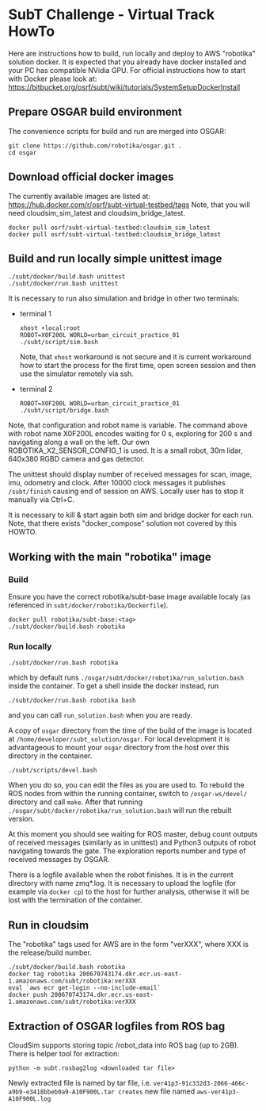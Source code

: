 # SubT Challenge - Virtual Track HowTo

Here are instructions how to build, run locally and deploy to AWS "robotika" solution docker.
It is expected that you already have docker installed and your PC has compatible NVidia GPU.
For official instructions how to start with Docker please look at:
  https://bitbucket.org/osrf/subt/wiki/tutorials/SystemSetupDockerInstall


## Prepare OSGAR build environment
The convenience scripts for build and run are merged into OSGAR:
```
git clone https://github.com/robotika/osgar.git .
cd osgar
```

## Download official docker images
The currently available images are listed at:
  https://hub.docker.com/r/osrf/subt-virtual-testbed/tags
Note, that you will need cloudsim_sim_latest and cloudsim_bridge_latest.
```
docker pull osrf/subt-virtual-testbed:cloudsim_sim_latest
docker pull osrf/subt-virtual-testbed:cloudsim_bridge_latest
```

## Build and run locally simple unittest image
```
./subt/docker/build.bash unittest
./subt/docker/run.bash unittest
```

It is necessary to run also simulation and bridge in other two terminals:
- terminal 1
    ```
    xhost +local:root
    ROBOT=X0F200L WORLD=urban_circuit_practice_01 ./subt/script/sim.bash
    ```
    Note, that `xhost` workaround is not secure and it is current workaround how to start the process for the first time,
    open screen session and then use the simulator remotely via ssh.

- terminal 2
    ```
    ROBOT=X0F200L WORLD=urban_circuit_practice_01 ./subt/script/bridge.bash
    ```

Note, that configuration and robot name is variable. The command above with
robot name X0F200L encodes waiting for 0 s, exploring for 200 s and navigating
along a wall on the left. Our own ROBOTIKA_X2_SENSOR_CONFIG_1 is used. It is
a small robot, 30m lidar, 640x380 RGBD camera and gas detector.

The unittest should display number of received messages for scan, image, imu, odometry and clock. After 10000 clock
messages it publishes `/subt/finish` causing end of session on AWS. Locally user has to stop it manually via Ctrl+C.

It is necessary to kill & start again both sim and bridge docker for each run. Note, that there exists "docker_compose"
solution not covered by this HOWTO.


## Working with the main "robotika" image

### Build
Ensure you have the correct robotika/subt-base image available localy (as
referenced in `subt/docker/robotika/Dockerfile`).
```
docker pull robotika/subt-base:<tag>
./subt/docker/build.bash robotika
```

### Run locally

```commandline
./subt/docker/run.bash robotika
```
which by default runs `./osgar/subt/docker/robotika/run_solution.bash` inside the container.
To get a shell inside the docker instead, run
```commandline
./subt/docker/run.bash robotika bash
```
and you can call `run_solution.bash` when you are ready.

A copy of `osgar` directory from the time of the build of the image is located
at `/home/developer/subt_solution/osgar`. For local development it is advantageous
to mount your `osgar` directory from the host over this directory in the container.

```commandline
./subt/scripts/devel.bash
```

When you do so, you can edit the files as you are used to. To rebuild the ROS
nodes from within the running container, switch to `/osgar-ws/devel/` directory
and call `make`. After that running
`./osgar/subt/docker/robotika/run_solution.bash` will run the rebuilt version.

At this moment you should see waiting for ROS master, debug count outputs of received messages
(similarly as in unittest) and Python3 outputs of robot navigating towards the gate. The exploration reports
number and type of received messages by OSGAR.

There is a logfile available when the robot finishes. It is in the current
directory with name zmq*.log. It is necessary to upload the logfile (for example
via `docker cp`) to the host for further analysis, otherwise
it will be lost with the termination of the container.


## Run in cloudsim

The "robotika" tags used for AWS are in the form "verXXX", where XXX is the release/build number.

```
./subt/docker/build.bash robotika
docker tag robotika 200670743174.dkr.ecr.us-east-1.amazonaws.com/subt/robotika:verXXX
eval `aws ecr get-login --no-include-email`
docker push 200670743174.dkr.ecr.us-east-1.amazonaws.com/subt/robotika:verXXX
```

## Extraction of OSGAR logfiles from ROS bag

CloudSim supports storing topic /robot_data into ROS bag (up to 2GB). There is helper tool for extraction:
```
python -m subt.rosbag2log <downloaded tar file>
```

Newly extracted file is named by tar file, i.e. `ver41p3-91c332d3-2066-466c-a9b9-e3418bbeb0a9-A10F900L.tar creates`
new file named `aws-ver41p3-A10F900L.log`

